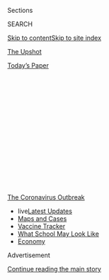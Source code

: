 <div id="app">

<div id="standalone-header">

<div class="interactive-masthead NYTAppHideMasthead css-qz70u6 e1suatyy0">

<div class="section css-ui9rw0 e1suatyy2">

<div class="css-eph4ug er09x8g0">

<div class="css-6n7j50">

</div>

<span class="css-1dv1kvn">Sections</span>

<div class="css-10488qs">

<span class="css-1dv1kvn">SEARCH</span>

</div>

[Skip to content](#site-content)[Skip to site index](#site-index)

</div>

<div id="masthead-section-label" class="css-1wr3we4 eaxe0e00">

[The
Upshot](https://www.nytimes.com/section/upshot)

</div>

<div class="css-10698na e1huz5gh0">

</div>

</div>

<div id="masthead-bar-one" class="section hasLinks css-15hmgas e1csuq9d3">

<div class="css-uqyvli e1csuq9d0">

</div>

<div class="css-1uqjmks e1csuq9d1">

</div>

<div class="css-9e9ivx">

[](https://myaccount.nytimes.com/auth/login?response_type=cookie&client_id=vi)

</div>

<div class="css-1bvtpon e1csuq9d2">

[Today’s
Paper](https://www.nytimes.com/section/todayspaper)

</div>

</div>

</div>

<div class="css-1aor85t" style="opacity:0.000000001;z-index:-1;visibility:hidden">

<div class="css-1hqnpie">

<div class="css-epjblv">

<span class="css-17xtcya">[The
Upshot](/section/upshot)</span><span class="css-x15j1o">|</span><span class="css-fwqvlz">Monitoring
the Coronavirus Outbreak in Metro Areas Across the
U.S.</span>

</div>

<div class="css-k008qs">

<div class="css-1iwv8en">

<span class="css-18z7m18"></span>

<div>

</div>

</div>

<span class="css-1n6z4y">https://nyti.ms/2VuYJVw</span>

<div class="css-1705lsu">

<div class="css-4xjgmj">

<div class="css-4skfbu" data-role="toolbar" data-aria-label="Social Media Share buttons, Save button, and Comments Panel with current comment count" data-testid="share-tools">

  - 
  - 
  - 
  - 
    
    <div class="css-6n7j50">
    
    </div>

  - 
  - 

</div>

</div>

</div>

</div>

</div>

</div>

<div id="NYT_TOP_BANNER_REGION" class="css-mij9hh">

<div>

<div id="styln-prism-menu-1592847958612" class="section interactive-content interactive-size-medium css-1xxkt5x">

<div class="css-17ih8de interactive-body">

<div id="scroll-container" class="css-1gj85ro">

[<span class="styln-title-wrap"><span class="css-1pje3qr">The
Coronavirus</span><span class="css-1pje3qr">
Outbreak</span></span>](https://www.nytimes.com/news-event/coronavirus?action=click&pgtype=Article&state=default&region=TOP_BANNER&context=storylines_menu)

  - <span class="css-kqxiym" data-emphasize="true">live</span>[Latest
    Updates](https://www.nytimes.com/2020/08/01/world/coronavirus-covid-19.html?action=click&pgtype=Article&state=default&region=TOP_BANNER&context=storylines_menu)
  - [Maps and
    Cases](https://www.nytimes.com/interactive/2020/us/coronavirus-us-cases.html?action=click&pgtype=Article&state=default&region=TOP_BANNER&context=storylines_menu)
  - [Vaccine
    Tracker](https://www.nytimes.com/interactive/2020/science/coronavirus-vaccine-tracker.html?action=click&pgtype=Article&state=default&region=TOP_BANNER&context=storylines_menu)
  - [What School May Look
    Like](https://www.nytimes.com/interactive/2020/07/29/us/schools-reopening-coronavirus.html?action=click&pgtype=Article&state=default&region=TOP_BANNER&context=storylines_menu)
  - [Economy](https://www.nytimes.com/live/2020/07/31/business/stock-market-today-coronavirus?action=click&pgtype=Article&state=default&region=TOP_BANNER&context=storylines_menu)

</div>

</div>

</div>

</div>

</div>

<div id="top-wrapper" class="css-1sy8kpn">

<div id="top-slug" class="css-l9onyx">

Advertisement

</div>

[Continue reading the main
story](#after-top)

<div class="ad top-wrapper" style="text-align:center;height:100%;display:block;min-height:250px">

<div id="top" class="place-ad" data-position="top" data-size-key="top">

</div>

</div>

<div id="after-top">

</div>

</div>

<div class="css-11kjks6" data-role="region" data-aria-label="comments panel" tabindex="-1">

<div class="css-1h21wu5">

<div class="css-akb3vb">

<div>

<div class="css-1yip8nf">

## [Comments](#commentsContainer)

[Monitoring the Coronavirus Outbreak in Metro Areas Across the
U.S.]()[Skip to Comments]()

<div class="css-c32q7m">

The comments section is closed. To submit a letter to the editor for
publication, write to <letters@nytimes.com>.

</div>

</div>

<div class="css-1bxnhxc">

</div>

<div class="css-1yip8nf">

</div>

</div>

</div>

</div>

</div>

</div>

<div id="site-content" data-role="main">

<div class="css-v5btjw etb61u70">

<div class="css-7ibwne etb61u71">

Upshot

</div>

</div>

# Monitoring the Coronavirus Outbreak in Metro Areas Across the U.S.

<div class="css-1vegfwe interactive-byline-container">

By <span class="css-1baulvz last-byline" itemprop="name">The New York
Times</span>Updated July 29, 2020, 8:47 A.M.
E.T.

</div>

<div id="interactive-standalone-sharetools" class="css-wkcogx">

<div>

<div class="interactive-sharetools css-9z2bwm" data-role="toolbar" data-aria-label="Social Media Share buttons, Save button, and Comments Panel with current comment count" data-testid="share-tools">

  - 
  - 
  - 
  - 
    
    <div class="css-6n7j50">
    
    </div>

  - *<span class="css-1dtr3u3">238</span>*

</div>

</div>

</div>

For the nation as a whole, cases and deaths appear to have peaked or are
starting to flatten. But there is a lot of regional
variation.

<div id="five-ways-to-monitor-coronavirus-outbreak-us" class="section interactive-standard interactive-content interactive-size-scoop css-1davkue" data-id="100000007100091">

<div class="css-17ih8de interactive-body">

<div class="g-story g-freebird g-max-limit" data-prd-dropzone-below-masthead="100000006938224" data-preview-slug="2020-03-16-coronavirus-maps">

<div class="g-asset g-svelte g-internal-nav" style="max-width: 720px">

<div class="g-svelte" data-component="1">

[The big picture](#big-picture)[Current hot spots](#hotspots)[Potential
good news](#good-news)[Cumulative](#cumulative)

</div>

</div>

To help provide a detailed picture of the past, present and future of
the coronavirus pandemic in the United States, here are four ways of
thinking about it in hundreds of metro areas across the country, using
data [compiled by The New York
Times](https://www.nytimes.com/article/coronavirus-county-data-us.html).
This page will be updated
regularly.

## <span class="g-balancer" data-id="2">1. The Big Picture: New Cases and Deaths</span>

The simplest way to track the progress of an outbreak is by seeing how
many new cases and deaths are reported in a given area each day.

<div class="g-asset g-svelte" style="max-width: 800px">

<div class="g-svelte" data-component="3">

<div class="diptych svelte-1tol4xi">

<div>

#### New cases per day

United
States

<div class="chart svelte-1iuahvx">

<div class="inner svelte-1iuahvx">

<div class="pancake-chart svelte-1gzh5rp">

<div class="pancake-grid">

<div class="pancake-grid-item svelte-1wq9bba" style="width: 100%; height: 0; top: 100%">

<div class="grid-line horizontal svelte-bw547y">

<span class="count-label svelte-bw547y">0
</span>

</div>

</div>

<div class="pancake-grid-item svelte-1wq9bba" style="width: 100%; height: 0; top: 73.57887366738444%">

<div class="grid-line horizontal svelte-bw547y">

<span class="count-label svelte-bw547y">20,000
</span>

</div>

</div>

<div class="pancake-grid-item svelte-1wq9bba" style="width: 100%; height: 0; top: 47.157747334768885%">

<div class="grid-line horizontal svelte-bw547y">

<span class="count-label svelte-bw547y">40,000
</span>

</div>

</div>

<div class="pancake-grid-item svelte-1wq9bba" style="width: 100%; height: 0; top: 20.736621002153328%">

<div class="grid-line horizontal svelte-bw547y">

<span class="count-label svelte-bw547y">60,000
cases</span>

</div>

</div>

</div>

<div class="pancake-point svelte-11ba04d" style="left: 0%; top: 100%">

<span class="month x-label svelte-bw547y">March</span>

</div>

<div class="pancake-point svelte-11ba04d" style="left: 20.666666666666664%; top: 100%">

<span class="month x-label svelte-bw547y">April</span>

</div>

<div class="pancake-point svelte-11ba04d" style="left: 40.666666666666664%; top: 100%">

<span class="month x-label svelte-bw547y">May</span>

</div>

<div class="pancake-point svelte-11ba04d" style="left: 61.33333333333333%; top: 100%">

<span class="month x-label svelte-bw547y">June</span>

</div>

<div class="pancake-point svelte-11ba04d" style="left: 81.33333333333333%; top: 100%">

<span class="month x-label svelte-bw547y">July</span>

</div>

<div class="pancake-point svelte-11ba04d" style="left: 91%; top: 0%">

<span class="annotation left svelte-cf0pcx" style="width: auto">New
cases</span>

</div>

<div class="pancake-point svelte-11ba04d" style="left: 26.666666666666664%; top: 58.111191422947506%">

<span class="annotation above svelte-cf0pcx" style="width: auto">7-day
average</span>

</div>

</div>

</div>

</div>

</div>

<div>

#### New deaths per day

United
States

<div class="chart svelte-1iuahvx">

<div class="inner svelte-1iuahvx">

<div class="pancake-chart svelte-1gzh5rp">

<div class="pancake-grid">

<div class="pancake-grid-item svelte-1wq9bba" style="width: 100%; height: 0; top: 100%">

<div class="grid-line horizontal svelte-bw547y">

<span class="count-label svelte-bw547y">0
</span>

</div>

</div>

<div class="pancake-grid-item svelte-1wq9bba" style="width: 100%; height: 0; top: 63.66279069767442%">

<div class="grid-line horizontal svelte-bw547y">

<span class="count-label svelte-bw547y">1,000
</span>

</div>

</div>

<div class="pancake-grid-item svelte-1wq9bba" style="width: 100%; height: 0; top: 27.325581395348834%">

<div class="grid-line horizontal svelte-bw547y">

<span class="count-label svelte-bw547y">2,000
deaths</span>

</div>

</div>

</div>

<div class="pancake-point svelte-11ba04d" style="left: 0%; top: 100%">

<span class="month x-label svelte-bw547y">March</span>

</div>

<div class="pancake-point svelte-11ba04d" style="left: 20.666666666666664%; top: 100%">

<span class="month x-label svelte-bw547y">April</span>

</div>

<div class="pancake-point svelte-11ba04d" style="left: 40.666666666666664%; top: 100%">

<span class="month x-label svelte-bw547y">May</span>

</div>

<div class="pancake-point svelte-11ba04d" style="left: 61.33333333333333%; top: 100%">

<span class="month x-label svelte-bw547y">June</span>

</div>

<div class="pancake-point svelte-11ba04d" style="left: 81.33333333333333%; top: 100%">

<span class="month x-label svelte-bw547y">July</span>

</div>

<div class="pancake-point svelte-11ba04d" style="left: 80.33333333333333%; top: 52.76162790697674%">

<span class="annotation left svelte-cf0pcx" style="width: 7.1em">Many
deaths from unspecified
days</span>

</div>

<div class="pancake-point svelte-11ba04d" style="left: 43.666666666666664%; top: 1.5988372093023173%">

<span class="annotation left svelte-cf0pcx" style="width: auto">New
deaths</span>

</div>

<div class="pancake-point svelte-11ba04d" style="left: 17.333333333333332%; top: 92.24979235880399%">

<span class="annotation above svelte-cf0pcx" style="width: auto">7-day
average</span>

</div>

</div>

</div>

</div>

<span class="anomaly-key g-credit svelte-1iuahvx">These are days with a
data reporting anomaly. Read more [here](#anomaly-notes).</span>

</div>

</div>

</div>

</div>

<div class="g-container g-amp-hide">

Use the search box below to see this relationship for any metropolitan
area in the U.S., here or in any of the tables below. (We’ve set it to
the New York City area by
default.)

</div>

<div class="g-asset g-svelte sticky-searchy g-asset-width-bleed" style="">

<div class="g-svelte" data-component="4">

<div class="svelte-1x3ccgj">

<div class="autocomplete-metros svelte-9exxaq">

x

</div>

</div>

</div>

</div>

<div class="g-asset g-svelte" style="max-width: 800px">

<div class="g-svelte" data-component="5">

<div class="diptych svelte-1tol4xi">

<div>

#### New cases per day

New York City
area

<div class="chart svelte-1iuahvx">

<div class="inner svelte-1iuahvx">

<div class="pancake-chart svelte-1gzh5rp">

<div class="pancake-grid">

<div class="pancake-grid-item svelte-1wq9bba" style="width: 100%; height: 0; top: 100%">

<div class="grid-line horizontal svelte-bw547y">

<span class="count-label svelte-bw547y">0
</span>

</div>

</div>

<div class="pancake-grid-item svelte-1wq9bba" style="width: 100%; height: 0; top: 69.50847664349311%">

<div class="grid-line horizontal svelte-bw547y">

<span class="count-label svelte-bw547y">5,000
</span>

</div>

</div>

<div class="pancake-grid-item svelte-1wq9bba" style="width: 100%; height: 0; top: 39.01695328698622%">

<div class="grid-line horizontal svelte-bw547y">

<span class="count-label svelte-bw547y">10,000
</span>

</div>

</div>

<div class="pancake-grid-item svelte-1wq9bba" style="width: 100%; height: 0; top: 8.525429930479334%">

<div class="grid-line horizontal svelte-bw547y">

<span class="count-label svelte-bw547y">15,000
cases</span>

</div>

</div>

</div>

<div class="pancake-point svelte-11ba04d" style="left: 0%; top: 100%">

<span class="month x-label svelte-bw547y">March</span>

</div>

<div class="pancake-point svelte-11ba04d" style="left: 20.666666666666664%; top: 100%">

<span class="month x-label svelte-bw547y">April</span>

</div>

<div class="pancake-point svelte-11ba04d" style="left: 40.666666666666664%; top: 100%">

<span class="month x-label svelte-bw547y">May</span>

</div>

<div class="pancake-point svelte-11ba04d" style="left: 61.33333333333333%; top: 100%">

<span class="month x-label svelte-bw547y">June</span>

</div>

<div class="pancake-point svelte-11ba04d" style="left: 81.33333333333333%; top: 100%">

<span class="month x-label svelte-bw547y">July</span>

</div>

<div class="pancake-point svelte-11ba04d" style="left: 36.33333333333333%; top: 25.686059275521416%">

<span class="annotation left svelte-cf0pcx" style="width: auto">New
cases</span>

</div>

<div class="pancake-point svelte-11ba04d" style="left: 48.666666666666664%; top: 82.17901137769414%">

<span class="annotation above svelte-cf0pcx" style="width: auto">7-day
average</span>

</div>

</div>

</div>

</div>

</div>

<div>

#### New deaths per day

New York City
area

<div class="chart svelte-1iuahvx">

<div class="inner svelte-1iuahvx">

<div class="pancake-chart svelte-1gzh5rp">

<div class="pancake-grid">

<div class="pancake-grid-item svelte-1wq9bba" style="width: 100%; height: 0; top: 100%">

<div class="grid-line horizontal svelte-bw547y">

<span class="count-label svelte-bw547y">0
</span>

</div>

</div>

<div class="pancake-grid-item svelte-1wq9bba" style="width: 100%; height: 0; top: 73.2905982905983%">

<div class="grid-line horizontal svelte-bw547y">

<span class="count-label svelte-bw547y">500
</span>

</div>

</div>

<div class="pancake-grid-item svelte-1wq9bba" style="width: 100%; height: 0; top: 46.581196581196586%">

<div class="grid-line horizontal svelte-bw547y">

<span class="count-label svelte-bw547y">1,000
</span>

</div>

</div>

<div class="pancake-grid-item svelte-1wq9bba" style="width: 100%; height: 0; top: 19.871794871794876%">

<div class="grid-line horizontal svelte-bw547y">

<span class="count-label svelte-bw547y">1,500
deaths</span>

</div>

</div>

</div>

<div class="pancake-point svelte-11ba04d" style="left: 0%; top: 100%">

<span class="month x-label svelte-bw547y">March</span>

</div>

<div class="pancake-point svelte-11ba04d" style="left: 20.666666666666664%; top: 100%">

<span class="month x-label svelte-bw547y">April</span>

</div>

<div class="pancake-point svelte-11ba04d" style="left: 40.666666666666664%; top: 100%">

<span class="month x-label svelte-bw547y">May</span>

</div>

<div class="pancake-point svelte-11ba04d" style="left: 61.33333333333333%; top: 100%">

<span class="month x-label svelte-bw547y">June</span>

</div>

<div class="pancake-point svelte-11ba04d" style="left: 81.33333333333333%; top: 100%">

<span class="month x-label svelte-bw547y">July</span>

</div>

<div class="pancake-point svelte-11ba04d" style="left: 77%; top: 8.173076923076934%">

<span class="annotation left svelte-cf0pcx" style="width: auto">New
deaths</span>

</div>

<div class="pancake-point svelte-11ba04d" style="left: 28%; top: 33.714896214896214%">

<span class="annotation above svelte-cf0pcx" style="width: auto">7-day
average</span>

</div>

</div>

</div>

</div>

<span class="anomaly-key g-credit svelte-1iuahvx">These are days with a
data reporting anomaly. Read more [here](#anomaly-notes).</span>

</div>

</div>

</div>

<div class="g-source">

<span class="g-credit">Metro and micropolitan areas are bigger than just
the city limits of a given place — they often include the surrounding
suburbs and
exurbs.</span>

</div>

</div>

<div class="g-ad">

<div id="mid57" class="place-ad" data-position="mid57" data-size-key="default">

</div>

</div>

## <span class="g-balancer" data-id="6">2. Where the Outbreak Is Worst Now</span>

The metro areas with the greatest number of recently announced cases and
deaths, relative to their population, in the last two weeks:

<div class="g-asset g-svelte" style="max-width: 800px">

<div class="g-svelte" data-component="7">

<div class="diptych svelte-1w1ht58">

<div>

#### New cases, last two weeks

Metro or micro area

</div>

</div>

</div>

</div>

</div>

</div>

</div>

</div>

</div>

Growth in cases

Recent cases

Per 1,000

1

Lake City, Fla.

flattening

1,661

23.56

2

Bakersfield, Calif.

flattening

11,186

12.47

3

Miami

flat or decreasing

68,711

11.08

4

Lake Charles, La.

flat or decreasing

2,316

11.02

5

Brownsville-Harlingen, Texas

still growing

4,602

10.86

6

Rio Grande City, Texas

flattening

698

10.82

7

Eagle Pass, Texas

flat or decreasing

614

10.50

8

Victoria, Texas

flat or decreasing

1,007

10.11

9

Corpus Christi, Texas

flat or decreasing

4,302

9.50

10

Opelousas, La.

flat or decreasing

783

9.46

11

Panama City, Fla.

flat or decreasing

1,880

9.33

12

Yuma, Ariz.

flat or decreasing

1,943

9.16

13

Pensacola-Ferry Pass, Fla.

flat or decreasing

4,300

8.69

14

McAllen, Texas

flat or decreasing

7,495

8.66

15

Hermiston-Pendleton, Ore.

flat or decreasing

763

8.58

523

New York City area

flat or decreasing

9,768

0.49

<div class="bands svelte-1luzxc9">

<div class="band svelte-1luzxc9" style="background-color: #ffffcc">

</div>

<div class="band svelte-1luzxc9" style="background-color: #c7e9b4">

<span class="svelte-1luzxc9">0.5</span>

</div>

<div class="band svelte-1luzxc9" style="background-color: #7fcdbb">

<span class="svelte-1luzxc9">1</span>

</div>

<div class="band svelte-1luzxc9" style="background-color: #41b6c4">

<span class="svelte-1luzxc9">2.5</span>

</div>

<div class="band svelte-1luzxc9" style="background-color: #1d91c0">

<span class="svelte-1luzxc9">5</span>

</div>

<div class="band svelte-1luzxc9" style="background-color: #225ea8">

<span class="svelte-1luzxc9">10</span>

</div>

<div class="band svelte-1luzxc9" style="background-color: #0c2c84">

<span class="svelte-1luzxc9">20</span>

</div>

</div>

<div>

#### New deaths, last two weeks

Metro or micro area

</div>

Growth in deaths

Recent deaths

Per 1,000

1

Brownsville-Harlingen, Texas

still growing

197

0.46

2

McAllen, Texas

flattening

348

0.40

3

Yuma, Ariz.

flat or decreasing

79

0.37

4

Gallup, N.M.

flat or decreasing

24

0.33

5

Rio Grande City, Texas

flat or decreasing

21

0.33

6

Show Low, Ariz.

flat or decreasing

34

0.31

7

Mason City, Iowa

flattening

15

0.30

8

Eagle Pass, Texas

still growing

16

0.27

9

El Centro, Calif.

flat or decreasing

47

0.26

10

Orangeburg, S.C.

flat or decreasing

22

0.25

11

Laredo, Texas

still growing

69

0.25

12

Corpus Christi, Texas

still growing

111

0.25

13

Lufkin, Texas

flat or decreasing

19

0.22

14

LaGrange, Ga.

flat or decreasing

15

0.21

15

Victoria, Texas

still growing

21

0.21

316

New York City area

flat or decreasing

349

0.02

<div class="bands svelte-1luzxc9">

<div class="band svelte-1luzxc9" style="background-color: #ffffb2">

</div>

<div class="band svelte-1luzxc9" style="background-color: #fed976">

<span class="svelte-1luzxc9">0.025</span>

</div>

<div class="band svelte-1luzxc9" style="background-color: #feb24c">

<span class="svelte-1luzxc9">0.05</span>

</div>

<div class="band svelte-1luzxc9" style="background-color: #fd8d3c">

<span class="svelte-1luzxc9">0.1</span>

</div>

<div class="band svelte-1luzxc9" style="background-color: #fc4e2a">

<span class="svelte-1luzxc9">0.2</span>

</div>

<div class="band svelte-1luzxc9" style="background-color: #e31a1c">

<span class="svelte-1luzxc9">0.3</span>

</div>

<div class="band svelte-1luzxc9" style="background-color: #b10026">

<span class="svelte-1luzxc9">0.4</span>

</div>

</div>

<div class="g-source">

<span class="g-credit">Limited to areas with at least 50,000 people.
Recent cases and deaths are those announced in the last two weeks, but
in some cases may have taken place earlier because of delays in
reporting. “Flattening” means that the number of new cases is still
increasing, but the rate of growth is slowing.</span>

</div>

Here, we’ve limited the window of cases to those within the last two
weeks. Scaling those cases by the population of the area can help give a
sense of the prevalence of the illness there and how strained a
community’s health care system may be. Places with curves that are
“flattening” or “flat” are likely to move down this list over time;
those where new cases and deaths continue to increase are on track to
move up. (Of course, case counts are subject to variable rates of
testing — cases could fall in places simply because fewer tests are
being done — so moderate changes in rankings on these tables may not
always be
meaningful.)

<div class="g-ad">

<div id="mid58" class="place-ad" data-position="mid58" data-size-key="default">

</div>

</div>

## <span class="g-balancer" data-id="8">3. Where There May Be Good News Ahead</span>

Here, the metro areas where new cases and deaths have decreased the
most, on a population-adjusted basis, in the last week:

<div class="g-asset g-svelte" style="max-width: 800px">

<div class="g-svelte" data-component="9">

<div class="diptych svelte-1w1ht58">

<div>

#### Where new cases are decreasing most

Metro or micro area

</div>

</div>

</div>

</div>

A week ago

Now

Change per 100k

1

Palestine, Texas

943

245

\-1202

2

Huntsville, Texas

592

293

\-343

3

Ontario, Ore.

405

257

\-273

4

Victoria, Texas

1,265

1,007

\-259

5

Show Low, Ariz.

862

624

\-215

6

Charleston, S.C.

6,111

4,637

\-187

7

Morgantown, W.Va.

482

249

\-166

8

Scottsboro, Ala.

283

202

\-157

9

Cape Coral-Ft.Myers, Fla.

5,266

4,085

\-157

10

Greenwood, S.C.

559

417

\-149

11

Athens, Ohio

221

125

\-146

12

Naples-Marco Island, Fla.

2,875

2,338

\-142

13

Corpus Christi, Texas

4,931

4,302

\-139

14

Dubuque, Iowa

495

362

\-137

15

Austin, Texas

9,310

6,567

\-127

216

New York City area

9,428

9,768

1.7

<div class="bands svelte-1luzxc9">

<div class="band svelte-1luzxc9" style="background-color: #4d9221">

</div>

<div class="band svelte-1luzxc9" style="background-color: #a1d76a">

<span class="svelte-1luzxc9">-500</span>

</div>

<div class="band svelte-1luzxc9" style="background-color: #e6f5d0">

<span class="svelte-1luzxc9">-250</span>

</div>

<div class="band svelte-1luzxc9" style="background-color: #fde0ef">

<span class="svelte-1luzxc9">0</span>

</div>

<div class="band svelte-1luzxc9" style="background-color: #e9a3c9">

<span class="svelte-1luzxc9">250</span>

</div>

<div class="band svelte-1luzxc9" style="background-color: #c51b7d">

<span class="svelte-1luzxc9">500</span>

</div>

</div>

<div>

#### Where new deaths are decreasing most

Metro or micro area

</div>

A week ago

Now

Change per 100k

1

Marshall, Texas

3

\-8

\-16.5

2

Nacogdoches, Texas

9

1

\-12.2

3

Payson, Ariz.

13

7

\-11.1

4

Yakima, Wash.

39

20

\-7.6

5

Oxford, N.C.

4

0

\-6.7

6

Farmington, N.M.

11

5

\-4.8

7

Monroe, La.

21

13

\-4.5

8

Natchez, Miss.

5

3

\-3.9

9

Wilson, N.C.

5

2

\-3.7

10

Vicksburg, Miss.

5

3

\-3.6

11

Allentown, Pa.

47

18

\-3.4

12

Harrisonburg, Va.

6

2

\-3.0

13

Elkhart, Ind.

17

11

\-2.9

14

Reno, Nev.

23

10

\-2.8

15

Atlantic City, N.J.

16

9

\-2.6

45

New York City area

571

349

\-1.1

<div class="bands svelte-1luzxc9">

<div class="band svelte-1luzxc9" style="background-color: #4d9221">

</div>

<div class="band svelte-1luzxc9" style="background-color: #a1d76a">

<span class="svelte-1luzxc9">-5</span>

</div>

<div class="band svelte-1luzxc9" style="background-color: #e6f5d0">

<span class="svelte-1luzxc9">-2.5</span>

</div>

<div class="band svelte-1luzxc9" style="background-color: #fde0ef">

<span class="svelte-1luzxc9">0</span>

</div>

<div class="band svelte-1luzxc9" style="background-color: #e9a3c9">

<span class="svelte-1luzxc9">2.5</span>

</div>

<div class="band svelte-1luzxc9" style="background-color: #c51b7d">

<span class="svelte-1luzxc9">5</span>

</div>

</div>

<div class="g-source">

<span class="g-credit">Limited to areas with at least 100 cases and
50,000 people. Figures are sorted by the difference between the number
of cases or deaths in the two weeks ending seven days ago compared with
the last two weeks. The table showing the change in the number of deaths
is limited to areas with more than 20 deaths.</span>

</div>

The places on this list are not necessarily those where the outbreak is
no longer severe. But sustained decreases in new cases and deaths are
signs that a place is going in the right
direction.

## <span class="g-balancer" data-id="10">4. The Places Hit Hardest</span>

Below, the metro areas that have had the highest cumulative case and
death rates since the start of the outbreak:

<div class="g-asset g-svelte" style="max-width: 800px">

<div class="g-svelte" data-component="11">

<div class="diptych svelte-1w1ht58">

<div>

#### Cumulative confirmed cases

Metro or micro area

</div>

</div>

</div>

</div>

Population

cases

Per 1,000

1

Gallup, N.M.

72,290

3,934

54.42

2

El Centro, Calif.

181,827

9,189

50.54

3

Yuma, Ariz.

212,128

10,574

49.85

4

Show Low, Ariz.

110,445

5,106

46.23

5

Marion, Ohio

65,256

2,836

43.46

6

Yakima, Wash.

251,446

10,268

40.84

7

Palestine, Texas

58,057

2,162

37.24

8

Sioux City, Iowa

169,045

6,121

36.21

9

Huntsville, Texas

87,220

2,866

32.86

10

Lake City, Fla.

70,503

2,285

32.41

11

Miami

6.2 mil.

193,604

31.23

12

Victoria, Texas

99,619

3,033

30.45

13

LaGrange, Ga.

70,034

2,109

30.11

14

Albertville, Ala.

96,109

2,760

28.72

15

Lake Charles, La.

210,080

5,866

27.92

20

New York City area

20.0 mil.

529,197

26.49

<div class="bands svelte-1luzxc9">

<div class="band svelte-1luzxc9" style="background-color: #ffffcc">

</div>

<div class="band svelte-1luzxc9" style="background-color: #c7e9b4">

<span class="svelte-1luzxc9">0.5</span>

</div>

<div class="band svelte-1luzxc9" style="background-color: #7fcdbb">

<span class="svelte-1luzxc9">1</span>

</div>

<div class="band svelte-1luzxc9" style="background-color: #41b6c4">

<span class="svelte-1luzxc9">2.5</span>

</div>

<div class="band svelte-1luzxc9" style="background-color: #1d91c0">

<span class="svelte-1luzxc9">5</span>

</div>

<div class="band svelte-1luzxc9" style="background-color: #225ea8">

<span class="svelte-1luzxc9">10</span>

</div>

<div class="band svelte-1luzxc9" style="background-color: #0c2c84">

<span class="svelte-1luzxc9">20</span>

</div>

</div>

<div>

#### Cumulative confirmed deaths

Metro or micro area

</div>

Population

deaths

Per 1,000

1

Gallup, N.M.

72,290

216

2.99

2

New York City area

20.0 mil.

43,653

2.18

3

Trenton-Princeton, N.J.

369,811

612

1.65

4

Show Low, Ariz.

110,445

179

1.62

5

Albany, Ga.

153,009

243

1.59

6

Fairfield County, Conn.

943,823

1,403

1.49

7

Farmington, N.M.

125,043

178

1.42

8

Hartford, Conn.

1.2 mil.

1,665

1.38

9

Milledgeville, Ga.

53,171

71

1.34

10

Springfield, Mass.

631,761

816

1.29

11

New Haven, Conn.

857,620

1,099

1.28

12

Meridian, Miss.

100,948

125

1.24

13

Boston

4.9 mil.

5,973

1.23

14

New Orleans

1.3 mil.

1,470

1.16

15

Detroit

4.3 mil.

4,980

1.15

<div class="bands svelte-1luzxc9">

<div class="band svelte-1luzxc9" style="background-color: #ffffb2">

</div>

<div class="band svelte-1luzxc9" style="background-color: #fed976">

<span class="svelte-1luzxc9">0.025</span>

</div>

<div class="band svelte-1luzxc9" style="background-color: #feb24c">

<span class="svelte-1luzxc9">0.05</span>

</div>

<div class="band svelte-1luzxc9" style="background-color: #fd8d3c">

<span class="svelte-1luzxc9">0.1</span>

</div>

<div class="band svelte-1luzxc9" style="background-color: #fc4e2a">

<span class="svelte-1luzxc9">0.2</span>

</div>

<div class="band svelte-1luzxc9" style="background-color: #e31a1c">

<span class="svelte-1luzxc9">0.3</span>

</div>

<div class="band svelte-1luzxc9" style="background-color: #b10026">

<span class="svelte-1luzxc9">0.4</span>

</div>

</div>

<div class="g-source">

<span class="g-credit">Limited to areas with at least 50,000
people.</span>

</div>

As the pandemic progresses, the number of cases and deaths per capita
can provide a good measure of the prevalence of coronavirus in a
community, even if the deadliest period of the outbreak has passed, as
it may have in places like Seattle, New York and New Orleans.

There are other measurements that would be helpful in understanding the
progress of the epidemic in different places, such as the number of new
hospitalizations, the number of tests administered or the number of
people showing any symptoms of respiratory illness. But confirmed
coronavirus cases and deaths, however incomplete, are the most useful
daily statistics currently available at a local level everywhere in the
country.

<div class="g-asset g-svelte g-footer-nav" style="max-width: 600px">

<div class="g-svelte" data-component="12">

<div class="nav-wrap svelte-idrnru">

  - [World](https://www.nytimes.com/interactive/2020/world/coronavirus-maps.html)
  - [World
    Deaths](https://www.nytimes.com/interactive/2020/04/21/world/coronavirus-missing-deaths.html)
  - [U.S.
    Cities](https://www.nytimes.com/interactive/2020/04/23/upshot/five-ways-to-monitor-coronavirus-outbreak-us.html)
  - [U.S.
    Deaths](https://www.nytimes.com/interactive/2020/05/05/us/coronavirus-death-toll-us.html)
  - [Testing](https://www.nytimes.com/interactive/2020/us/coronavirus-testing.html)
  - [Nursing
    homes](https://www.nytimes.com/interactive/2020/us/coronavirus-nursing-homes.html)
  - [New York
    City](https://www.nytimes.com/interactive/2020/nyregion/new-york-city-coronavirus-cases.html)
  - [Reopening](https://www.nytimes.com/interactive/2020/us/states-reopen-map-coronavirus.html)
  - [Vaccines](https://www.nytimes.com/interactive/2020/science/coronavirus-vaccine-tracker.html)

Countries

  - [Brazil](https://www.nytimes.com/interactive/2020/world/americas/brazil-coronavirus-cases.html)
  - [Canada](https://www.nytimes.com/interactive/2020/world/canada/canada-coronavirus-cases.html)
  - [France](https://www.nytimes.com/interactive/2020/world/europe/france-coronavirus-cases.html)
  - [Germany](https://www.nytimes.com/interactive/2020/world/europe/germany-coronavirus-cases.html)
  - [India](https://www.nytimes.com/interactive/2020/world/asia/india-coronavirus-cases.html)
  - [Italy](https://www.nytimes.com/interactive/2020/world/europe/italy-coronavirus-cases.html)
  - [Mexico](https://www.nytimes.com/interactive/2020/world/americas/mexico-coronavirus-cases.html)
  - [Spain](https://www.nytimes.com/interactive/2020/world/europe/spain-coronavirus-cases.html)
  - [U.K.](https://www.nytimes.com/interactive/2020/world/europe/united-kingdom-coronavirus-cases.html)
  - [United
    States](https://www.nytimes.com/interactive/2020/us/coronavirus-us-cases.html)

State by
    state

  - [Alabama](https://www.nytimes.com/interactive/2020/us/alabama-coronavirus-cases.html)
  - [Alaska](https://www.nytimes.com/interactive/2020/us/alaska-coronavirus-cases.html)
  - [Arizona](https://www.nytimes.com/interactive/2020/us/arizona-coronavirus-cases.html)
  - [Arkansas](https://www.nytimes.com/interactive/2020/us/arkansas-coronavirus-cases.html)
  - [California](https://www.nytimes.com/interactive/2020/us/california-coronavirus-cases.html)
  - [Colorado](https://www.nytimes.com/interactive/2020/us/colorado-coronavirus-cases.html)
  - [Connecticut](https://www.nytimes.com/interactive/2020/us/connecticut-coronavirus-cases.html)
  - [Delaware](https://www.nytimes.com/interactive/2020/us/delaware-coronavirus-cases.html)
  - [Florida](https://www.nytimes.com/interactive/2020/us/florida-coronavirus-cases.html)
  - [Georgia](https://www.nytimes.com/interactive/2020/us/georgia-coronavirus-cases.html)
  - [Hawaii](https://www.nytimes.com/interactive/2020/us/hawaii-coronavirus-cases.html)
  - [Idaho](https://www.nytimes.com/interactive/2020/us/idaho-coronavirus-cases.html)
  - [Illinois](https://www.nytimes.com/interactive/2020/us/illinois-coronavirus-cases.html)
  - [Indiana](https://www.nytimes.com/interactive/2020/us/indiana-coronavirus-cases.html)
  - [Iowa](https://www.nytimes.com/interactive/2020/us/iowa-coronavirus-cases.html)
  - [Kansas](https://www.nytimes.com/interactive/2020/us/kansas-coronavirus-cases.html)
  - [Kentucky](https://www.nytimes.com/interactive/2020/us/kentucky-coronavirus-cases.html)
  - [Louisiana](https://www.nytimes.com/interactive/2020/us/louisiana-coronavirus-cases.html)
  - [Maine](https://www.nytimes.com/interactive/2020/us/maine-coronavirus-cases.html)
  - [Maryland](https://www.nytimes.com/interactive/2020/us/maryland-coronavirus-cases.html)
  - [Massachusetts](https://www.nytimes.com/interactive/2020/us/massachusetts-coronavirus-cases.html)
  - [Michigan](https://www.nytimes.com/interactive/2020/us/michigan-coronavirus-cases.html)
  - [Minnesota](https://www.nytimes.com/interactive/2020/us/minnesota-coronavirus-cases.html)
  - [Mississippi](https://www.nytimes.com/interactive/2020/us/mississippi-coronavirus-cases.html)
  - [Missouri](https://www.nytimes.com/interactive/2020/us/missouri-coronavirus-cases.html)
  - [Montana](https://www.nytimes.com/interactive/2020/us/montana-coronavirus-cases.html)
  - [Nebraska](https://www.nytimes.com/interactive/2020/us/nebraska-coronavirus-cases.html)
  - [Nevada](https://www.nytimes.com/interactive/2020/us/nevada-coronavirus-cases.html)
  - [New
    Hampshire](https://www.nytimes.com/interactive/2020/us/new-hampshire-coronavirus-cases.html)
  - [New
    Jersey](https://www.nytimes.com/interactive/2020/us/new-jersey-coronavirus-cases.html)
  - [New
    Mexico](https://www.nytimes.com/interactive/2020/us/new-mexico-coronavirus-cases.html)
  - [New
    York](https://www.nytimes.com/interactive/2020/us/new-york-coronavirus-cases.html)
  - [North
    Carolina](https://www.nytimes.com/interactive/2020/us/north-carolina-coronavirus-cases.html)
  - [North
    Dakota](https://www.nytimes.com/interactive/2020/us/north-dakota-coronavirus-cases.html)
  - [Ohio](https://www.nytimes.com/interactive/2020/us/ohio-coronavirus-cases.html)
  - [Oklahoma](https://www.nytimes.com/interactive/2020/us/oklahoma-coronavirus-cases.html)
  - [Oregon](https://www.nytimes.com/interactive/2020/us/oregon-coronavirus-cases.html)
  - [Pennsylvania](https://www.nytimes.com/interactive/2020/us/pennsylvania-coronavirus-cases.html)
  - [Puerto
    Rico](https://www.nytimes.com/interactive/2020/us/puerto-rico-coronavirus-cases.html)
  - [Rhode
    Island](https://www.nytimes.com/interactive/2020/us/rhode-island-coronavirus-cases.html)
  - [South
    Carolina](https://www.nytimes.com/interactive/2020/us/south-carolina-coronavirus-cases.html)
  - [South
    Dakota](https://www.nytimes.com/interactive/2020/us/south-dakota-coronavirus-cases.html)
  - [Tennessee](https://www.nytimes.com/interactive/2020/us/tennessee-coronavirus-cases.html)
  - [Texas](https://www.nytimes.com/interactive/2020/us/texas-coronavirus-cases.html)
  - [Utah](https://www.nytimes.com/interactive/2020/us/utah-coronavirus-cases.html)
  - [Vermont](https://www.nytimes.com/interactive/2020/us/vermont-coronavirus-cases.html)
  - [Virginia](https://www.nytimes.com/interactive/2020/us/virginia-coronavirus-cases.html)
  - [Washington](https://www.nytimes.com/interactive/2020/us/washington-coronavirus-cases.html)
  - [Washington,
    D.C.](https://www.nytimes.com/interactive/2020/us/washington-dc-coronavirus-cases.html)
  - [West
    Virginia](https://www.nytimes.com/interactive/2020/us/west-virginia-coronavirus-cases.html)
  - [Wisconsin](https://www.nytimes.com/interactive/2020/us/wisconsin-coronavirus-cases.html)
  - [Wyoming](https://www.nytimes.com/interactive/2020/us/wyoming-coronavirus-cases.html)

</div>

</div>

</div>

<div id="interactive-footer-container" class="css-ovgi28 interactive-footer-container">

Source: New York Times database of reports from state and local health
agencies and
hospitals

<div id="interactive-addendum-list" class="css-1yiqkdd interactive-addendum-list">

</div>

</div>

<div id="standalone-footer">

<div>

<div>

<div id="interactive-footer-wrapper">

<div class="css-i29ckm">

<div class="css-1oeie6n">

Read 238
Comments

</div>

<div class="interactive-sharetools css-9z2bwm" data-role="toolbar" data-aria-label="Social Media Share buttons, Save button, and Comments Panel with current comment count" data-testid="share-tools">

  - 
  - 
  - 
  - 
    
    <div class="css-6n7j50">
    
    </div>

</div>

</div>

<div>

</div>

<div id="bottom-wrapper" class="css-1ede5it">

<div id="bottom-slug" class="css-l9onyx">

Advertisement

</div>

[Continue reading the main
story](#after-bottom)

<div id="bottom" class="ad bottom-wrapper" style="text-align:center;height:100%;display:block;min-height:90px">

</div>

<div id="after-bottom">

</div>

</div>

## Site Index

<div>

</div>

## Site Information Navigation

  - [© <span>2020</span> <span>The New York Times
    Company</span>](https://help.nytimes.com/hc/en-us/articles/115014792127-Copyright-notice)

<!-- end list -->

  - [NYTCo](https://www.nytco.com/)
  - [Contact
    Us](https://help.nytimes.com/hc/en-us/articles/115015385887-Contact-Us)
  - [Work with us](https://www.nytco.com/careers/)
  - [Advertise](https://nytmediakit.com/)
  - [T Brand Studio](http://www.tbrandstudio.com/)
  - [Your Ad
    Choices](https://www.nytimes.com/privacy/cookie-policy#how-do-i-manage-trackers)
  - [Privacy](https://www.nytimes.com/privacy)
  - [Terms of
    Service](https://help.nytimes.com/hc/en-us/articles/115014893428-Terms-of-service)
  - [Terms of
    Sale](https://help.nytimes.com/hc/en-us/articles/115014893968-Terms-of-sale)
  - [Site
    Map](https://spiderbites.nytimes.com)
  - [Help](https://help.nytimes.com/hc/en-us)
  - [Subscriptions](https://www.nytimes.com/subscription?campaignId=37WXW)

</div>

</div>

</div>

</div>
